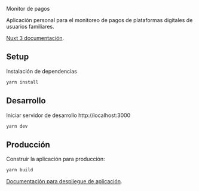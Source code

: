 Monitor de pagos

Aplicación personal para el monitoreo de pagos de plataformas digitales de usuarios familiares.

[Nuxt 3 documentación](https://v3.nuxtjs.org).

## Setup

Instalación de dependencias

```bash
yarn install
```

## Desarrollo

Iniciar servidor de desarrollo http://localhost:3000

```bash
yarn dev
```

## Producción

Construir la aplicación para producción:

```bash
yarn build
```

[Documentación para despliegue de aplicación](https://v3.nuxtjs.org/docs/deployment).